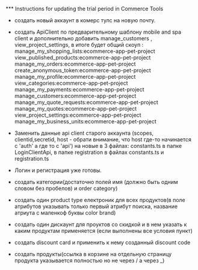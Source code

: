 *** Instructions for updating the trial period in Commerce Tools

- создать новый аккаунт в комерс тулс на новую почту.
- создать ApiClient по предварительному шаблону mobile and spa client и дополнительно добавить manage_customers , view_project_settings, в итоге будет общий скоуп : manage_my_shopping_lists:ecommerce-app-pet-project view_published_products:ecommerce-app-pet-project manage_my_orders:ecommerce-app-pet-project create_anonymous_token:ecommerce-app-pet-project manage_my_profile:ecommerce-app-pet-project view_categories:ecommerce-app-pet-project manage_my_payments:ecommerce-app-pet-project manage_customers:ecommerce-app-pet-project manage_my_quote_requests:ecommerce-app-pet-project manage_my_quotes:ecommerce-app-pet-project view_project_settings:ecommerce-app-pet-project manage_my_business_units:ecommerce-app-pet-project

- Заменить данные api client старого  аккаунта (scopes, clientid,secretid, host - обрати внимание, что host где-то начинается с 'auth' а где то с 'api') на новые в 3 файлах: constants.ts в папке LoginClientApi, в папке registration в файлах constants.ts и registration.ts
- Логин и регистрация уже готовы.
- создать категории(достаточно полей имя (должно быть одним словом без пробелов) и order category)
- создать один product type електроник для всех продуктов(в поле атрибутов указывать только первый атрибут поиска, название атриута с маленкоф буквы color brand)
- создать один дискаунт для проуктов со скидкой и в нем указать к каким продуктам применяется (если выполнены все условия пункт)
- создать discount card и применить к нему созданный discount code
- создать продукты(ссылка в корзине на отдельную страницу продукта указывается полностью но не через / а через _)